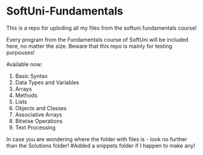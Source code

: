 # SoftUni-Fundamentals
This is a repo for uploding all my files from the softuni fundamentals course!

Every program from the Fundamentals course of SoftUni will be included here, no matter the size.
Beware that this repo is mainly for testing purpouses!

Available now:
1. Basic Syntax
2. Data Types and Variables
3. Arrays
4. Methods
5. Lists
6. Objects and Classes
7. Associative Arrays
8. Bitwise Operations
9. Text Processing

In case you are wondering where the folder with files is - look no further than the Solutions folder!
#Added a snippets folder if I happen to make any!
